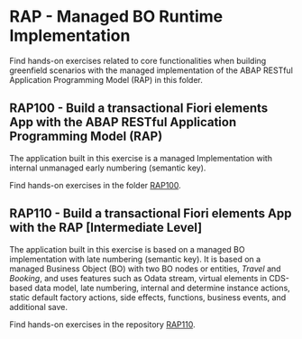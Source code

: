 
# RAP - Managed BO Runtime Implementation 

Find hands-on exercises related to core functionalities when building greenfield scenarios with the managed implementation of the ABAP RESTful Application Programming Model (RAP) in this folder.

## RAP100 - Build a transactional Fiori elements App with the ABAP RESTful Application Programming Model (RAP) 
The application built in this exercise is a managed Implementation with internal unmanaged early numbering (semantic key).

Find hands-on exercises in the folder [RAP100](rap100).

## RAP110 - Build a transactional Fiori elements App with the RAP \[Intermediate Level\]
The application built in this exercise is based on a managed BO implementation with late numbering (semantic key). 
It is based on a managed Business Object (BO) with two BO nodes or entities, _Travel_ and _Booking_, and uses features such as Odata stream, virtual elements in CDS-based data model, late numbering, internal and determine instance actions, static default factory actions, side effects, functions, business events, and additional save.

Find hands-on exercises in the repository [RAP110](https://github.com/SAP-samples/abap-platform-rap110).

<!--
## DEV260 - Build SAP Fiori Apps with the ABAP RESTful Application Programming Model (RAP)
The application built in this exercise is a managed Implementation with managed early numbering (uuid-based key). 
This exercise was first offered at SAP TechEd in 2020.

Find hands-on exercises in the repository [RAP110](https://github.com/SAP-samples/abap-platform-rap110).
-->
